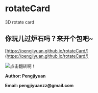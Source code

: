 # rotateCard
3D rotate card    

## 你玩儿过炉石吗？来开个包吧~    

[https://pengjiyuan.github.io/rotateCard/](https://pengjiyuan.github.io/rotateCard/)      

![点击翻转啊！](https://pengjiyuan.github.io/rotateCard/img/back.jpg)    

__Author: Pengjiyuan__    

__Email: pengjiyuanzz@gmail.com__

   
